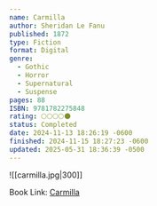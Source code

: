 ```yaml
---
name: Carmilla
author: Sheridan Le Fanu
published: 1872
type: Fiction
format: Digital
genre:
  - Gothic
  - Horror
  - Supernatural
  - Suspense
pages: 88
ISBN: 9781782275848
rating: 🌕🌕🌕🌕🌑
status: Completed
date: 2024-11-13 18:26:19 -0600
finished: 2024-11-15 18:27:23 -0600
updated: 2025-05-31 18:36:39 -0500
---
```


![[carmilla.jpg|300]]

Book Link: [Carmilla](https://www.goodreads.com/book/show/48037.Carmilla)
